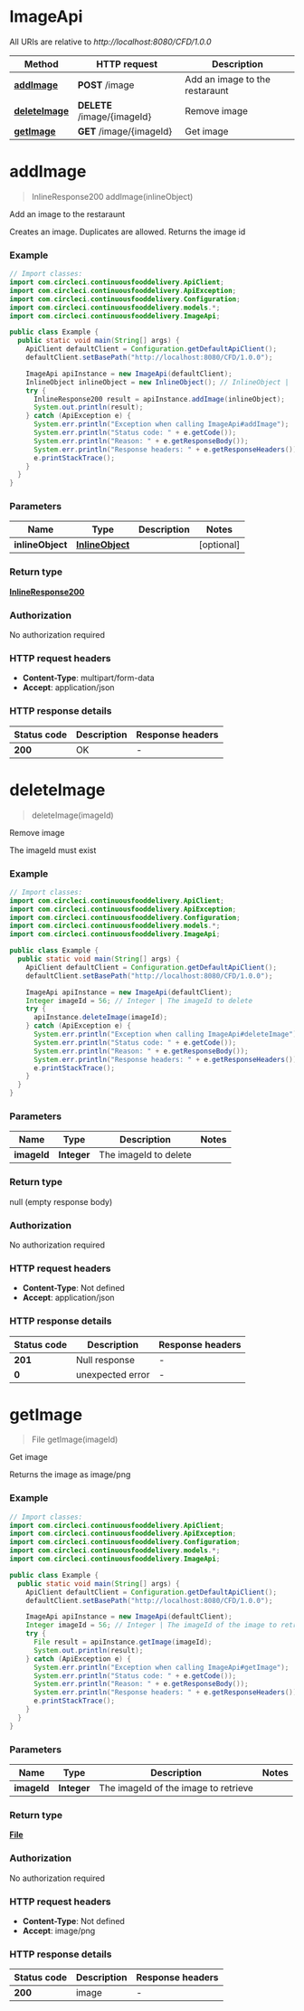 # ImageApi

All URIs are relative to *http://localhost:8080/CFD/1.0.0*

Method | HTTP request | Description
------------- | ------------- | -------------
[**addImage**](ImageApi.md#addImage) | **POST** /image | Add an image to the restaraunt
[**deleteImage**](ImageApi.md#deleteImage) | **DELETE** /image/{imageId} | Remove image
[**getImage**](ImageApi.md#getImage) | **GET** /image/{imageId} | Get image


<a name="addImage"></a>
# **addImage**
> InlineResponse200 addImage(inlineObject)

Add an image to the restaraunt

Creates an image. Duplicates are allowed. Returns the image id

### Example
```java
// Import classes:
import com.circleci.continuousfooddelivery.ApiClient;
import com.circleci.continuousfooddelivery.ApiException;
import com.circleci.continuousfooddelivery.Configuration;
import com.circleci.continuousfooddelivery.models.*;
import com.circleci.continuousfooddelivery.ImageApi;

public class Example {
  public static void main(String[] args) {
    ApiClient defaultClient = Configuration.getDefaultApiClient();
    defaultClient.setBasePath("http://localhost:8080/CFD/1.0.0");

    ImageApi apiInstance = new ImageApi(defaultClient);
    InlineObject inlineObject = new InlineObject(); // InlineObject | 
    try {
      InlineResponse200 result = apiInstance.addImage(inlineObject);
      System.out.println(result);
    } catch (ApiException e) {
      System.err.println("Exception when calling ImageApi#addImage");
      System.err.println("Status code: " + e.getCode());
      System.err.println("Reason: " + e.getResponseBody());
      System.err.println("Response headers: " + e.getResponseHeaders());
      e.printStackTrace();
    }
  }
}
```

### Parameters

Name | Type | Description  | Notes
------------- | ------------- | ------------- | -------------
 **inlineObject** | [**InlineObject**](InlineObject.md)|  | [optional]

### Return type

[**InlineResponse200**](InlineResponse200.md)

### Authorization

No authorization required

### HTTP request headers

 - **Content-Type**: multipart/form-data
 - **Accept**: application/json

### HTTP response details
| Status code | Description | Response headers |
|-------------|-------------|------------------|
**200** | OK |  -  |

<a name="deleteImage"></a>
# **deleteImage**
> deleteImage(imageId)

Remove image

The imageId must exist 

### Example
```java
// Import classes:
import com.circleci.continuousfooddelivery.ApiClient;
import com.circleci.continuousfooddelivery.ApiException;
import com.circleci.continuousfooddelivery.Configuration;
import com.circleci.continuousfooddelivery.models.*;
import com.circleci.continuousfooddelivery.ImageApi;

public class Example {
  public static void main(String[] args) {
    ApiClient defaultClient = Configuration.getDefaultApiClient();
    defaultClient.setBasePath("http://localhost:8080/CFD/1.0.0");

    ImageApi apiInstance = new ImageApi(defaultClient);
    Integer imageId = 56; // Integer | The imageId to delete
    try {
      apiInstance.deleteImage(imageId);
    } catch (ApiException e) {
      System.err.println("Exception when calling ImageApi#deleteImage");
      System.err.println("Status code: " + e.getCode());
      System.err.println("Reason: " + e.getResponseBody());
      System.err.println("Response headers: " + e.getResponseHeaders());
      e.printStackTrace();
    }
  }
}
```

### Parameters

Name | Type | Description  | Notes
------------- | ------------- | ------------- | -------------
 **imageId** | **Integer**| The imageId to delete |

### Return type

null (empty response body)

### Authorization

No authorization required

### HTTP request headers

 - **Content-Type**: Not defined
 - **Accept**: application/json

### HTTP response details
| Status code | Description | Response headers |
|-------------|-------------|------------------|
**201** | Null response |  -  |
**0** | unexpected error |  -  |

<a name="getImage"></a>
# **getImage**
> File getImage(imageId)

Get image

Returns the image as image/png 

### Example
```java
// Import classes:
import com.circleci.continuousfooddelivery.ApiClient;
import com.circleci.continuousfooddelivery.ApiException;
import com.circleci.continuousfooddelivery.Configuration;
import com.circleci.continuousfooddelivery.models.*;
import com.circleci.continuousfooddelivery.ImageApi;

public class Example {
  public static void main(String[] args) {
    ApiClient defaultClient = Configuration.getDefaultApiClient();
    defaultClient.setBasePath("http://localhost:8080/CFD/1.0.0");

    ImageApi apiInstance = new ImageApi(defaultClient);
    Integer imageId = 56; // Integer | The imageId of the image to retrieve
    try {
      File result = apiInstance.getImage(imageId);
      System.out.println(result);
    } catch (ApiException e) {
      System.err.println("Exception when calling ImageApi#getImage");
      System.err.println("Status code: " + e.getCode());
      System.err.println("Reason: " + e.getResponseBody());
      System.err.println("Response headers: " + e.getResponseHeaders());
      e.printStackTrace();
    }
  }
}
```

### Parameters

Name | Type | Description  | Notes
------------- | ------------- | ------------- | -------------
 **imageId** | **Integer**| The imageId of the image to retrieve |

### Return type

[**File**](File.md)

### Authorization

No authorization required

### HTTP request headers

 - **Content-Type**: Not defined
 - **Accept**: image/png

### HTTP response details
| Status code | Description | Response headers |
|-------------|-------------|------------------|
**200** | image |  -  |

